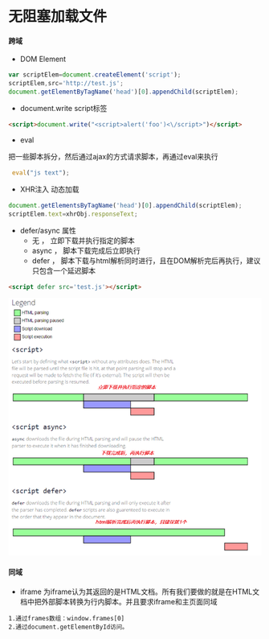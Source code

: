 # 无阻塞加载文件

#### 跨域

+ DOM Element
```js
var scriptElem=document.createElement('script');
scriptElem,src='http://test.js';
document.getElementByTagName('head')[0].appendChild(scriptElem);
```

+ document.write script标签

```html
<script>document.write("<script>alert('foo')<\/script>")</script>
```


+ eval

把一些脚本拆分，然后通过ajax的方式请求脚本，再通过eval来执行
```js
 eval("js text");
```

+ XHR注入  动态加载

```js
document.getElementsByTagName('head')[0].appendChild(scriptElem);
scriptElem.text=xhrObj.responseText;
```




+ defer/async 属性 
   + 无    ，  立即下载并执行指定的脚本
   + async ，  脚本下载完成后立即执行
   + defer ，  脚本下载与html解析同时进行，且在DOM解析完后再执行，建议只包含一个延迟脚本
   
```html
<script defer src='test.js'></script>
```

![script-async与defer.png](script-async与defer.png)



#### 同域

+ iframe
为iframe认为其返回的是HTML文档。所有我们要做的就是在HTML文档中把外部脚本转换为行内脚本。并且要求iframe和主页面同域
```
1.通过frames数组：window.frames[0]
2.通过document.getElementById访问。
```

